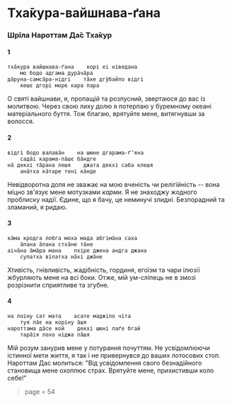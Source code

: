 # Тха̄кура-вайшнава-ґана

### Шрīла Нароттам Да̄с Тха̄кур

#### 1

    тха̄кура вайшнава-ґана    корі еі ніведана
        мо бодо адгама дура̄ча̄ра
    да̄руна-самса̄ра-нідгі    та̄хе дгӯбайло відгі
        кешє дгорі море кара пара

О святі вайшнави, я, пропащій та розпусний, звертаюся до вас із молитвою. Через свою лиху долю я потерпаю у буремному океані матеріального буття. Тож благаю, врятуйте мене, витягнувши за волосся.

#### 2

    відгі бодо валава̄н    на шюне дгарама-ґʼяна
        сада̄і карама-па̄шє ба̄ндге
    на̄ декхі та̄рана лешя    джата декхі саба клешя
        ана̄тха ка̄таре тені ка̄нде

Невідворотна доля не зважає на мою вченість чи релігійність -- вона міцно зв'язує мене мотузками *карми*. Я не знаходжу жодного проблиску надії. Єдине, що я бачу, це неминучі злидні. Безпорадний та зламаний, я ридаю.

#### 3

    ка̄ма кродга лобга моха мада абгіма̄на саха
        а̄пана а̄пана стха̄не та̄не
    аіча̄на а̄ма̄ра мана    пхіре джена андга джана
        супатха віпатха на̄хі джа̄не

Хтивість, гнівливість, жадібність, гординя, егоїзм та чари ілюзії жбурляють мене на всі боки. Отже, мій ум-сліпець не в змозі розрізнити сприятливе та згубне.

#### 4

    на лоіну сат мата    асате маджіло чіта
        туя па̄є на коріну а̄шя
    нароттама да̄се кой    декхі шюні лаґе бгай
        тара̄ія лохо ніджа па̄шя

Мій розум занурив мене у потурання почуттям. Не усвідомлюючи істинної мети життя, я так і не привернувся до ваших лотосових стоп. Нароттам Дас молиться: "Від усвідомлення свого безнадійного становища мене охоплює страх. Врятуйте мене, прихистивши коло себе!"


> page = 54

